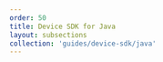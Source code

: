 ```yaml
---
order: 50
title: Device SDK for Java
layout: subsections
collection: 'guides/device-sdk/java'
---
```


